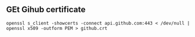 ## GEt Gihub certificate

```
openssl s_client -showcerts -connect api.github.com:443 < /dev/null | openssl x509 -outform PEM > github.crt
```
